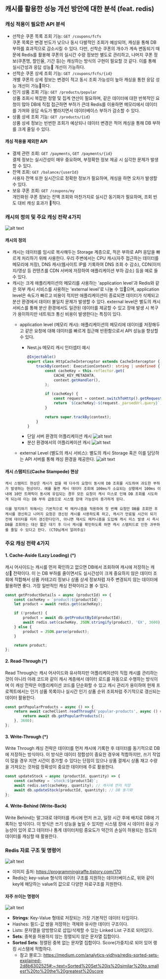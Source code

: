 ## 캐시를 활용한 성능 개선 방안에 대한 분석 (feat. redis)

### 캐싱 적용이 필요한 API 분석
- 선착순 쿠폰 목록 조회 기능: `GET /coupons/fcfs` <br/>
    쿠폰 목록은 변경 빈도가 낮으나 동시 다발적인 조회가 예상되어, 캐싱을 통해 DB 부하를 효과적으로 감소시킬 수 있다. 다만, 선착순 쿠폰의 개수가 계속 변동되기 때문에 Redis를 활용해 쿠폰의 실시간 수량 정보만 별도로 관리하고, 나머지 쿠폰 정보(쿠폰명, 할인율, 기간 등)는 캐싱하는 방식의 구현이 필요할 것 같다. 이를 통해 실시간성과 응답 성능 개선이 가능하다.
- 선착순 쿠폰 상세 조회 기능: `GET /coupons/fcfs/{id}` <br/>
    개별 쿠폰의 상세 정보는 변경이 적고 동시 조회 가능성이 높아 캐싱을 통한 응답 성능 개선이 가능하다.
- 인기 상품 조회 기능: `GET /products/popular` <br/>
    상품 조회시 복잡한 정렬 및 집계 연산이 필요하며, 같은 데이터에 대한 반복적인 요청이 많아 DB에 직접 접근하면 부하가 큰데 Redis를 이용하면 메모리에서 데이터를 가져와 응답 속도가 빨라지면서 데이터베이스 부하가 감소할 수 있다.
- 상품 상세 조회 기능: `GET /products/{id}` <br/>
    상품 상세 정보는 빈번한 조회가 예상되나 데이터 변경은 적어 캐싱을 통해 DB 부하를 크게 줄일 수 있다.

#### 캐싱 적용을 제외한 API
- 결제 관련 조회: `GET /payments`, `GET /payments/{id}` <br/>
    결제 정보는 실시간성이 매우 중요하며, 부정확한 정보 제공 시 심각한 문제가 발생할 수 있다.
- 잔액 조회: `GET /balance/{userId}` <br/>
    사용자 잔액 또한 실시간으로 정확한 정보가 필요하며, 캐싱을 하면 오차가 발생할 수 있다.
- 보유 쿠폰 조회: `GET /coupons/my` <br/>
    개인화된 쿠폰 정보는 잔액 조회와 마찬가지로 실시간 동기화가 필요하며, 조회 빈도 대비 캐싱 효과가 적다.


### 캐시의 정의 및 주요 캐싱 전략 4가지
![alt text](../images/cache/image-2.png)
#### 캐시의 정의
- 캐시는 데이터를 임시로 복사해두는 Storage 계층으로, 적은 부하로 API 응답을 빠르게 처리하기 위해 사용한다. 우리 주변에서는 CPU 캐시(자주 접근하는 데이터를 메모리에 저장), DNS 캐시(웹사이트 IP를 기록하여 DNS 조회 수 감소), CDN(이미지/영상 등 컨텐츠를 CDN 서버에 저장하여 애플리케이션 부하 감소) 등을 예로 들 수 있다.
- 캐시는 크게 애플리케이션의 메모리를 사용하는 'application level'과 Redis와 같은 외부 캐시 서비스를 사용하는 'external level'로 나눌 수 있으며, application level은 속도가 빠르고 비용이 적지만 애플리케이션이 종료되면 데이터가 삭제되고 분산 환경에서 데이터 불일치 문제가 발생할 수 있다. external level은 별도의 캐시 서비스를 통해 분산 환경에서도 일관된 데이터를 제공할 수 있고 장애 발생 시 복구가 용이하지만 네트워크 통신 비용이 발생한다는 특징이 있다.
    - application level (메모리 캐시): 애플리케이션의 메모리에 데이터를 저장해두고 같은 요청에 대해 데이터를 빠르게 접근해 반환함으로서 API 성능을 향상할 수 있다.
        - Nest.js 메모리 캐시 인터셉터 예시
            ```typescript
            @Injectable()
            export class HttpCacheInterceptor extends CacheInterceptor {
                trackBy(context: ExecutionContext): string | undefined {
                    const cacheKey = this.reflector.get(
                        CACHE_KEY_METADATA,
                        context.getHandler(),
                    );
                
                    if (cacheKey) {
                        const request = context.switchToHttp().getRequest();
                        return `${cacheKey}-${request._parsedUrl.query}`;
                    }
                
                    return super.trackBy(context);
                }
            }
            ```
        - 단일 서버 환경의 어플리케이션 캐시
        ![alt text](../images/cache/image-1.png)
        - 분산 환경에서의 어플리케이션 캐시
        ![alt text](../images/cache/image-3.png)

    - external Level (별도의 캐시 서비스): 별도의 캐시 Storage 혹은 이를 담당하는 API 서버를 통해 캐싱 환경을 제공한다.
    ![alt text](../images/cache/image.png)

#### 캐시 스탬피드(Cache Stampede) 현상
    캐시 스탬피드 현상은 캐시가 없을 때 다수의 요청이 동시에 DB 조회를 시도하여 과도한 부하가 발생하는 현상이다. 예를 들면 캐시 데이터 조회에 100ms가 소요되는 상황에서 100ms 이내에 10만 트래픽이 동시에 유입되는 경우 모든 요청이 캐시 미스로 인해 DB 조회를 시도하게 되는데 이는 DB 부하 급증으로 시스템 장애 가능성이 증가하게 된다.

    이를 방지하기 위해서는 기본적으로 락 메커니즘을 적용하여 첫 번째 요청만 DB를 조회한 후 캐시를 갱신하고 나머지 요청은 갱신된 캐시를 사용하도록 하고, 캐시가 만료될 시간이 되기 전에 데이터를 미리 갱신한다던가, 아니면 재시도 메커니즘을 도입해 캐시 미스 발생 시 즉시 DB를 조회하는 대신 짧은 대기 후 다시 캐시를 확인하도록 하면 캐시 스탬피드로 인한 과부하를 줄일 수 있다고 한다. (CTO님께서 알려주심)


### 주요 캐싱 전략 4가지
#### 1. Cache-Aside (Lazy Loading) (*)
캐시 어사이드는 캐시를 먼저 확인하고 없으면 DB에서 조회하여 캐시에 저장하는 캐싱 전략이다. 이 는 DB 부하를 줄이면서도 실시간성이 크게 중요하지 않은 데이터 조회에 적합해서 상품 카테고리 정보나 상품 상세 정보처럼 자주 변경되지 않는 데이터에 활용하면 좋다. 가장 일반적인 캐싱 전략이라고 볼 수 있다.
```typescript
const getProductDetails = async (productId) => {
    const cacheKey = `product:${productId}`;
    let product = await redis.get(cacheKey);

    if (!product) {
        product = await db.getProductById(productId);
        await redis.set(cacheKey, JSON.stringify(product), 'EX', 3600); // 1시간 캐싱
    } else {
        product = JSON.parse(product);
    }

    return product;
};
```
#### 2. Read-Through (*)
Read Through는 캐시 어사이드와 유사하지만 어플리케이션이 직접 캐시를 관리하는 것이 아니라 아래 코드와 같이 캐시 계층에서 데이터 로드를 자동으로 수행하는 방식이며 이 캐싱 전략은 어플리케이션 코드를 단순화할 수 있고 캐시 관리가 용이하여 현재 프로젝트에서는 인기 상품 목록이나 실시간 인기 상품 순위 조회처럼 주기적으로 갱신되는 데이터 활용한다.
```typescript
const getPopularProducts = async () => {
    return await cacheClient.readThrough('popular-products', async () => {
        return await db.getPopularProducts();
    }, 3600);
};
```
#### 3. Write-Through (*)
Write Through 캐싱 전략은 데이터를 먼저 캐시에 기록한 후 데이터를 동기적으로 DB에 저장하는 방식이다. 이 방식은 데이터 정합성이 중요한 경우에 적합하지만, 쓰기 작업이 많을 경우 지연 시간이 증가할 수 있다는 단점이 있으나 상품 결제시 상품 재고 수량을 가져오는 것처럼 정확성이 중요한 데이터에 주로 활용한다.
```typescript
const updateStock = async (productId, quantity) => {
    const cacheKey = `stock:${productId}`;
    await redis.set(cacheKey, quantity); // 캐시에 먼저 저장
    await db.updateStock(productId, quantity); // DB 동기화
};
```
#### 4. Write-Behind (Write-Back)
Write Behind는 말그대로 데이터를 캐시에 먼저 쓰고, 일정 시간 후에 배치로 DB에 기록하는 방식이다. 이 방식은 쓰기 성능을 높일 수 있지만 시스템 장애 시 데이터 유실 가능성이 있어 로그 데이터나 통계 데이터처럼 중요도가 약간의 손실이 허용되는 정도의 데이터를 캐싱할 때 활용한다.

### Redis 자료 구조 및 명령어
![alt text](../images/cache/image-5.png)
- 이미지 출처: https://programmingiraffe.tistory.com/170
- Redis는 key-value 형식의 데이터 구조를 지원하는 데이터베이스로, 위와 같이 key에 해당하는 value의 값으로 다양한 자료구조를 지원한다.

#### 자주 쓰이는 명령어
![alt text](../images/cache/image-4.png)
- **Strings**: Key-Value 형태로 저장되는 가장 기본적인 데이터 타입이다.
- Hashes: 필드-값 쌍을 저장하는 객체와 유사한 데이터 구조이다.
- Lists: 문자열을 양방향으로 삽입/삭제할 수 있는 Linked List 구조로 되어있다.
- **Sets**: 중복을 허용하지 않는 정렬되지 않은 문자열 집합이다.
- **Sorted Sets**: 정렬된 중복 없는 문자열 집합이다. Score(가중치)로 되어 있어 랭킹 시스템에 적합하다.
    - 참고 블로그: https://medium.com/analytics-vidhya/redis-sorted-sets-explained-2d8b6302525#:~:text=Sorted%20Set%20is%20similar%20to,smallest%20to%20the%20greatest%20score

